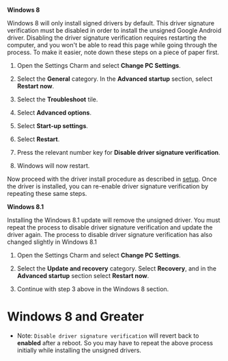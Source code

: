 **Windows 8**

Windows 8 will only install signed drivers by default.  This driver signature verification must be disabled in order to install the unsigned Google Android driver.  Disabling the driver signature verification requires restarting the computer, and you won't be able to read this page while going through the process.  To make it easier, note down these steps on a piece of paper first.

1. Open the Settings Charm and select **Change PC Settings**.

2. Select the **General** category.  In the **Advanced startup** section, select **Restart now**.

3. Select the **Troubleshoot** tile.

4. Select **Advanced options**.

5. Select **Start-up settings**.

6. Select **Restart**.

7. Press the relevant number key for **Disable driver signature verification**.

8. Windows will now restart.

Now proceed with the driver install procedure as described in [setup](setup.md).  Once the driver is installed, you can re-enable driver signature verification by repeating these same steps.


**Windows 8.1**

Installing the Windows 8.1 update will remove the unsigned driver.  You must repeat the process to disable driver signature verification and update the driver again.  The process to disable driver signature verification has also changed slightly in Windows 8.1

1. Open the Settings Charm and select **Change PC Settings**.

2. Select the **Update and recovery** category.  Select **Recovery**, and in the **Advanced startup** section select **Restart now**.

3. Continue with step 3 above in the Windows 8 section.

# Windows 8 and Greater

* Note: `Disable driver signature verification` will revert back to **enabled** after a reboot. So you may have to repeat the above process initially while installing the unsigned drivers. 